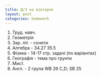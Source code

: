 ```yaml
---
title: Д/З на вівторок
layout: post
categories: homework
---
```

1.  Труд. навч.
2.  Геометрія
3.  Зар. літ. - сонети
4.  Алгебра - 34.27 35.5
5.  Фізика - 14-17 стр. задачі (по варіантах)
6.  Географія - тема про грунти
7.  Мист.
8.  Англ. - 2 група WB 26 C,D; SB 25